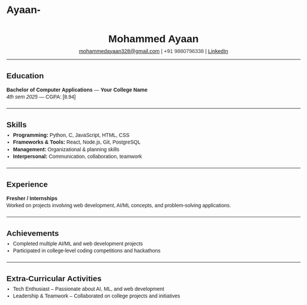 # Ayaan-
<!DOCTYPE html>
<html lang="en">
<head>
<meta charset="UTF-8">
<meta name="viewport" content="width=device-width, initial-scale=1.0">
<title>Mohammed Ayaan - Resume</title>
<style>
    body {
        font-family: Arial, sans-serif;
        margin: 30px;
        line-height: 1.4;
        max-width: 800px;
    }
    h1, h2 {
        margin-bottom: 4px;
    }
    hr {
        margin: 12px 0;
    }
    .header {
        text-align: center;
    }
    .contact {
        font-size: 0.9rem;
        color: #333;
    }
    ul {
        margin: 0;
        padding-left: 18px;
    }
    .section {
        margin-bottom: 20px;
    }
</style>
</head>
<body>

<div class="header">
    <h1>Mohammed Ayaan</h1>
    <div class="contact">
        <a href="mailto:mohammedayaan328@gmail.com">mohammedayaan328@gmail.com</a> |
        +91 9880796338 |
        <a href="https://linkedin.com/in/mohammed-ayaan-409406325" target="_blank">LinkedIn</a>
    </div>
</div>

<hr>

<div class="section">
    <h2>Education</h2>
    <p><strong>Bachelor of Computer Applications</strong> — <strong>Your College Name</strong><br>
    <em>4th sem 2025</em> — CGPA: [8.94]</p>
</div>

<hr>

<div class="section">
    <h2>Skills</h2>
    <ul>
        <li><strong>Programming:</strong> Python, C, JavaScript, HTML, CSS</li>
        <li><strong>Frameworks & Tools:</strong> React, Node.js, Git, PostgreSQL</li>
        <li><strong>Management:</strong> Organizational & planning skills</li>
        <li><strong>Interpersonal:</strong> Communication, collaboration, teamwork</li>
    </ul>
</div>

<hr>

<div class="section">
    <h2>Experience</h2>
    <p><strong>Fresher / Internships</strong><br>
    Worked on projects involving web development, AI/ML concepts, and problem-solving applications.</p>
</div>

<hr>

<div class="section">
    <h2>Achievements</h2>
    <ul>
        <li>Completed multiple AI/ML and web development projects</li>
        <li>Participated in college-level coding competitions and hackathons</li>
    </ul>
</div>

<hr>

<div class="section">
    <h2>Extra-Curricular Activities</h2>
    <ul>
        <li>Tech Enthusiast – Passionate about AI, ML, and web development</li>
        <li>Leadership & Teamwork – Collaborated on college projects and initiatives</li>
    </ul>
</div>

</body>
</html>
